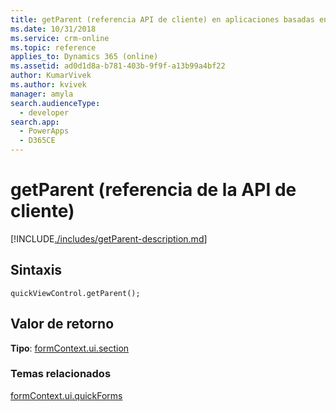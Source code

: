 ```yaml
---
title: getParent (referencia API de cliente) en aplicaciones basadas en modelos | Microsoft Docs
ms.date: 10/31/2018
ms.service: crm-online
ms.topic: reference
applies_to: Dynamics 365 (online)
ms.assetid: ad0d1d8a-b781-403b-9f9f-a13b99a4bf22
author: KumarVivek
ms.author: kvivek
manager: amyla
search.audienceType:
  - developer
search.app:
  - PowerApps
  - D365CE
---
```

# <a name="getparent-client-api-reference"></a>getParent (referencia de la API de cliente)



[!INCLUDE[./includes/getParent-description.md](./includes/getParent-description.md)]

## <a name="syntax"></a>Sintaxis

`quickViewControl.getParent();`

## <a name="return-value"></a>Valor de retorno

**Tipo**: [formContext.ui.section](../formContext-ui-sections.md)

### <a name="related-topics"></a>Temas relacionados

[formContext.ui.quickForms](../formContext-ui-quickForms.md)



